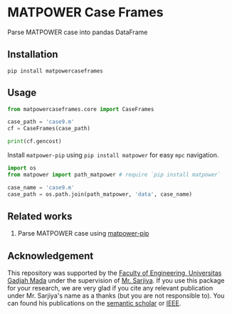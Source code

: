 # MATPOWER Case Frames

Parse MATPOWER case into pandas DataFrame

## Installation

```plaintext
pip install matpowercaseframes
```

## Usage

```python
from matpowercaseframes.core import CaseFrames

case_path = 'case9.m'
cf = CaseFrames(case_path)

print(cf.gencost)
```

Install `matpower-pip` using `pip install matpower` for easy `mpc` navigation.

```python
import os
from matpower import path_matpower # require `pip install matpower`

case_name = 'case9.m'
case_path = os.path.join(path_matpower, 'data', case_name)
```

## Related works

1. Parse MATPOWER case using [matpower-pip](https://github.com/yasirroni/matpower-pip#extra-require-oct2py-or-matlabengine)

## Acknowledgement

This repository was supported by the [Faculty of Engineering, Universitas Gadjah Mada](https://ft.ugm.ac.id/en/) under the supervision of [Mr. Sarjiya](https://www.researchgate.net/profile/Sarjiya_Sarjiya). If you use this package for your research, we are very glad if you cite any relevant publication under Mr. Sarjiya's name as a thanks (but you are not responsible to). You can found his publications on the [semantic scholar](https://www.semanticscholar.org/author/Sarjiya/2267414) or [IEEE](https://ieeexplore.ieee.org/author/37548066400).
